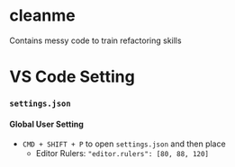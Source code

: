 # cleanme

Contains messy code to train refactoring skills

# VS Code Setting

### `settings.json`

#### Global User Setting

- `CMD + SHIFT + P` to open `settings.json` and then place
  - Editor Rulers: `"editor.rulers": [80, 88, 120]`
